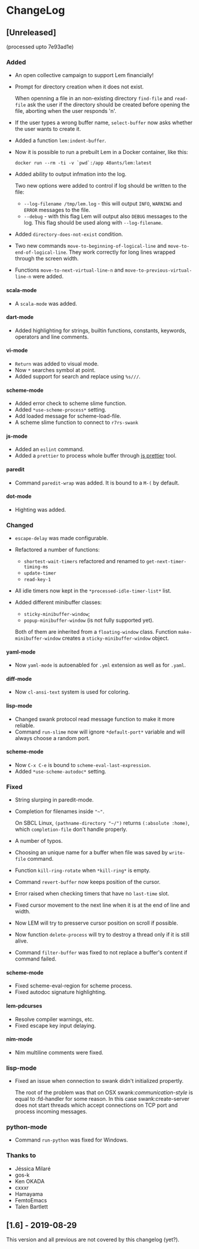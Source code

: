 # ChangeLog

## [Unreleased]

(processed upto 7e93ad1e)

### Added

* An open collective campaign to support Lem financially!
* Prompt for directory creation when it does not exist.

  When openning a file in an non-existing directory `find-file`
  and `read-file` ask the user if the directory should be
  created before opening the file, aborting when the user
  responds 'n'.
* If the user types a wrong buffer name, `select-buffer` now asks
  whether the user wants to create it.
* Added a function `lem:indent-buffer`.
* Now it is possible to run a prebuilt Lem in a Docker container, like this:

  ```
  docker run --rm -ti -v `pwd`:/app 40ants/lem:latest
  ```

* Added ability to output infmation into the log.

  Two new options were added to control if log should be written to the file:

  * `--log-filename /tmp/lem.log` - this will output `INFO`, `WARNING`
    and `ERROR` messages to the file.
  * `--debug` - with this flag Lem will output also `DEBUG` messages to the log.
    This flag should be used along with `--log-filename`.
* Added `directory-does-not-exist` condition.
* Two new commands `move-to-beginning-of-logical-line` and `move-to-end-of-logical-line`.
  They work correctly for long lines wrapped through the screen width.
* Functions `move-to-next-virtual-line-n` and `move-to-previous-virtual-line-n` were added.
  
#### scala-mode

* A `scala-mode` was added.

#### dart-mode

* Added highlighting for strings, builtin functions, constants, keywords, operators and
  line comments.
  
#### vi-mode

* `Return` was added to visual mode.
* Now `*` searches symbol at point.
* Added support for search and replace using `%s///`.

#### scheme-mode

* Added error check to scheme slime function.
* Added `*use-scheme-process*` setting.
* Add loaded message for scheme-load-file.
* A scheme slime function to connect to `r7rs-swank`

#### js-mode

* Added an `eslint` command.
* Added a `prettier` to process whole buffer through [js prettier](https://prettier.io/) tool.

#### paredit

* Command `paredit-wrap` was added. It is bound to a `M-(` by default.

#### dot-mode

* Highting was added.

### Changed

* `escape-delay` was made configurable.
* Refactored a number of functions:

  - `shortest-wait-timers` refactored and renamed to `get-next-timer-timing-ms`
  - `update-timer`
  - `read-key-1`

* All idle timers now kept in the `*processed-idle-timer-list*` list.
* Added different minibuffer classes:

  * `sticky-minibuffer-window`;
  * `popup-minibuffer-window` (is not fully supported yet).
  
  Both of them are inherited from a `floating-window` class.
  Function `make-minibuffer-window` creates a `sticky-minibuffer-window` object.

#### yaml-mode

* Now `yaml-mode` is autoenabled for `.yml` extension as well as for `.yaml`.

#### diff-mode

* Now `cl-ansi-text` system is used for coloring.
  
#### lisp-mode

* Changed swank protocol read message function to make it more reliable.
* Command `run-slime` now will ignore `*default-port*` variable and will
  always choose a random port.

#### scheme-mode

* Now `C-x C-e` is bound to `scheme-eval-last-expression`.
* Added `*use-scheme-autodoc*` setting.

### Fixed

* String slurping in paredit-mode.
* Completion for filenames inside `"~"`.

  On SBCL Linux, `(pathname-directory "~/")` returns `(:absolute :home)`,
  which `completion-file` don't handle properly.
* A number of typos.
* Choosing an unique name for a buffer when file was saved by `write-file` command.
* Function `kill-ring-rotate` when `*kill-ring*` is empty.
* Command `revert-buffer` now keeps position of the cursor.
* Error raised when checking timers that have no ``last-time`` slot.
* Fixed cursor movement to the next line when it is at the end of line and width.
* Now LEM will try to presserve cursor position on scroll if possible.
* Now function `delete-process` will try to destroy a thread only if it is still alive.
* Command `filter-buffer` was fixed to not replace a buffer's content if command failed.

#### scheme-mode

* Fixed scheme-eval-region for scheme process.
* Fixed autodoc signature highlighting.

#### lem-pdcurses

* Resolve compiler warnings, etc.
* Fixed escape key input delaying.

#### nim-mode

* Nim multiline comments were fixed.

### lisp-mode

* Fixed an issue when connection to swank didn't initialized propertly.

  The root of the problem was that on OSX swank:*communication-style* is equal to :fd-handler
  for some reason. In this case swank:create-server does not start threads which
  accept connections on TCP port and process incoming messages.
  
### python-mode

* Command `run-python` was fixed for Windows.

  
### Thanks to

* Jéssica Milaré
* gos-k
* Ken OKADA
* cxxxr
* Hamayama
* FemtoEmacs
* Talen Bartlett

## [1.6] - 2019-08-29

This version and all previous are not covered by this changelog (yet?).
